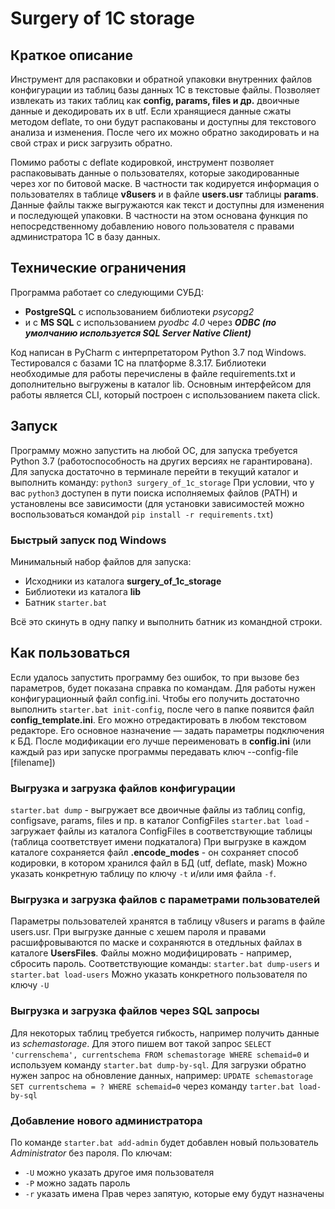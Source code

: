 # Surgery of 1C storage
## Краткое описание
Инструмент для распаковки и обратной упаковки внутренних файлов конфигурации из таблиц базы данных 1С в текстовые файлы.
Позволяет извлекать из таких таблиц как **config, params, files и др.** двоичные данные и декодировать их в utf.
Если хранящиеся данные сжаты методом deflate, то они будут распакованы и доступны для текстового анализа и изменения.
После чего их можно обратно закодировать и на свой страх и риск загрузить обратно.


Помимо работы с deflate кодировкой, инструмент позволяет распаковывать данные о пользователях,
которые закодированные через xor по битовой маске. В частности так кодируется информация о пользователях
в таблице **v8users** и в файле **users.usr** таблицы **params**. 
Данные файлы также выгружаются как текст и доступны для изменения и последующей упаковки.
В частности на этом основана функция по непосредственному добавлению нового пользователя с 
правами администратора 1С в базу данных.

## Технические ограничения
Программа работает со следующими СУБД:
 * **PostgreSQL** с использованием библиотеки *psycopg2* 
 * и с **MS SQL** с использованием *pyodbc 4.0* через ***ODBC (по умолчанию используется SQL Server Native Client)***

Код написан в PyCharm с интерпретатором Python 3.7 под Windows. Тестировался с базами 1С на платформе 8.3.17.
Библиотеки необходимые для работы перечислены в файле requirements.txt и дополнительно выгружены 
в каталог lib. Основным интерфейсом для работы является CLI, который построен с использованием пакета click.


## Запуск
Программу можно запустить на любой ОС, для запуска требуется Python 3.7 (работоспособность на других версиях не гарантирована).
Для запуска достаточно в терминале перейти в текущий каталог и выполнить команду: 
`python3 surgery_of_1c_storage` При условии, что у вас `python3` доступен в пути поиска исполняемых файлов (PATH)
и установлены все зависимости (для установки зависимостей можно воспользоваться командой `pip install -r requirements.txt`)

### Быстрый запуск под Windows
Минимальный набор файлов для запуска:
 * Исходники из каталога **surgery_of_1c_storage**
 * Библиотеки из каталога **lib**
 * Батник `starter.bat`

Всё это скинуть в одну папку и выполнить батник из командной строки.


## Как пользоваться
Если удалось запустить программу без ошибок, то при вызове без параметров, будет показана справка по командам.
Для работы нужен конфигурационный файл config.ini. Чтобы его получить достаточно выполнить
`starter.bat init-config`, после чего в папке появится файл **config_template.ini**. 
Его можно отредактировать в любом текстовом редакторе. Его основное назначение — задать параметры подключения к БД.
После модификации его лучше переименовать в **config.ini** (или каждый раз ири запуске программы передавать ключ --config-file [filename])

### Выгрузка и загрузка файлов конфигурации
`starter.bat dump` - выгружает все двоичные файлы из таблиц config, configsave, params, files и пр. в каталог ConfigFiles
`starter.bat load` - загружает файлы из каталога ConfigFiles в соответствующие таблицы (таблица соответствует имени подкаталога)
При выгрузке в каждом каталоге сохраняется файл **.encode_modes** - он сохраняет способ кодировки, в котором хранился файл в БД (utf, deflate, mask)
Можно указать конкретную таблицу по ключу `-t` и/или имя файла `-f`.

### Выгрузка и загрузка файлов с параметрами пользователей
Параметры пользователей хранятся в таблицу v8users и params в файле users.usr. 
При выгрузке данные с хешем пароля и правами расшифровываются по маске и сохраняются в отедльных
файлах в каталоге **UsersFiles**. Файлы можно модифицировать - например, сбросить пароль.
Соответствующие команды: `starter.bat dump-users` и `starter.bat load-users`
Можно указать конкретного пользователя по ключу `-U`


### Выгрузка и загрузка файлов через SQL запросы
Для некоторых таблиц требуется гибкость, например получить данные из *schemastorage*. 
Для этого пишем вот такой запрос
`SELECT 'currenschema', currentschema FROM schemastorage WHERE schemaid=0` и используем
команду `starter.bat dump-by-sql`.
Для загрузки обратно нужен запрос на обновление данных, например:
`UPDATE schemastorage SET currentschema = ? WHERE schemaid=0` через команду `tarter.bat load-by-sql`

### Добавление нового администратора
По команде `starter.bat add-admin` будет добавлен новый пользователь *Administrator* без пароля.
По ключам: 
 * `-U` можно указать другое имя пользователя
 * `-P` можно задать пароль
 * `-r` указать имена Прав через запятую, которые ему будут назначены